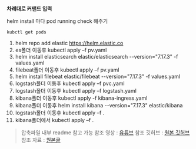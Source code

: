 **차례대로 커맨드 입력**

helm install 마다 pod running check 해주기 
```
kubctl get pods 
```

1. helm repo add elastic https://helm.elastic.co
2. es폴더 이동후 kubectl apply –f pv.yaml
3. helm install elasticsearch elastic/elasticsearch --version="7.17.3" -f values.yaml
4. filebeat폴더 이동후 kubectl apply –f pv.yaml
5. helm install filebeat elastic/filebeat --version="7.17.3" -f values.yaml
6. logstash폴더 이동후 kubectl apply –f  pvc.yaml
7. logstash폴더 이동후 kubectl apply –f  logstash.yaml
8. kibana폴더 이동후 kubectl apply -f kibana-ingress.yaml
9. kibana폴더 이동후 helm install kibana  --version="7.17.3"  elastic/kibana
10. logstash폴더 이동후 kubectl apply –f  .
11. kibana폴더에서 kubectl apply –f .

> 압축파일 내부 readme 참고 가능 
> 참조 영상 : [유튜브](https://www.youtube.com/watch?v=0TZCNv45cuU)
> 참조 깃허브 : [원본 깃허브](https://github.com/shawon100/elasticsearch-logstash-kibana-kubernetes)
> 참조 자료 : [원본글](https://www.shawonruet.com/2023/05/how-to-install-or-setup-elasticsearch.html)
